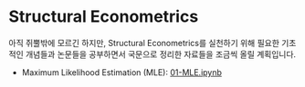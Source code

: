 # Structural Econometrics

아직 쥐뿔밖에 모르긴 하지만, Structural Econometrics를 실천하기 위해 필요한 기초적인 개념들과 논문들을 공부하면서 국문으로 정리한 자료들을 조금씩 올릴 계획입니다.

- Maximum Likelihood Estimation (MLE): [01-MLE.ipynb](https://github.com/eurobae/structural-kr/blob/main/01-MLE.ipynb)
